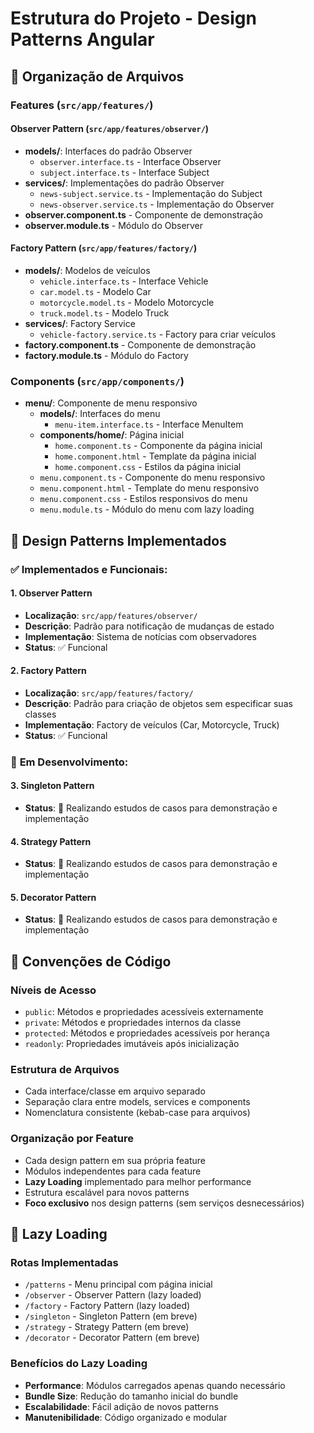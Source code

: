 # Estrutura do Projeto - Design Patterns Angular

## 📁 Organização de Arquivos

### Features (`src/app/features/`)

#### Observer Pattern (`src/app/features/observer/`)
- **models/**: Interfaces do padrão Observer
  - `observer.interface.ts` - Interface Observer
  - `subject.interface.ts` - Interface Subject
- **services/**: Implementações do padrão Observer
  - `news-subject.service.ts` - Implementação do Subject
  - `news-observer.service.ts` - Implementação do Observer
- **observer.component.ts** - Componente de demonstração
- **observer.module.ts** - Módulo do Observer

#### Factory Pattern (`src/app/features/factory/`)
- **models/**: Modelos de veículos
  - `vehicle.interface.ts` - Interface Vehicle
  - `car.model.ts` - Modelo Car
  - `motorcycle.model.ts` - Modelo Motorcycle
  - `truck.model.ts` - Modelo Truck
- **services/**: Factory Service
  - `vehicle-factory.service.ts` - Factory para criar veículos
- **factory.component.ts** - Componente de demonstração
- **factory.module.ts** - Módulo do Factory

### Components (`src/app/components/`)
- **menu/**: Componente de menu responsivo
  - **models/**: Interfaces do menu
    - `menu-item.interface.ts` - Interface MenuItem
  - **components/home/**: Página inicial
    - `home.component.ts` - Componente da página inicial
    - `home.component.html` - Template da página inicial
    - `home.component.css` - Estilos da página inicial
  - `menu.component.ts` - Componente do menu responsivo
  - `menu.component.html` - Template do menu responsivo
  - `menu.component.css` - Estilos responsivos do menu
  - `menu.module.ts` - Módulo do menu com lazy loading

## 🎯 Design Patterns Implementados

### ✅ **Implementados e Funcionais:**

#### 1. Observer Pattern
- **Localização**: `src/app/features/observer/`
- **Descrição**: Padrão para notificação de mudanças de estado
- **Implementação**: Sistema de notícias com observadores
- **Status**: ✅ Funcional

#### 2. Factory Pattern
- **Localização**: `src/app/features/factory/`
- **Descrição**: Padrão para criação de objetos sem especificar suas classes
- **Implementação**: Factory de veículos (Car, Motorcycle, Truck)
- **Status**: ✅ Funcional

### 🚧 **Em Desenvolvimento:**

#### 3. Singleton Pattern
- **Status**: 🚧 Realizando estudos de casos para demonstração e implementação

#### 4. Strategy Pattern
- **Status**: 🚧 Realizando estudos de casos para demonstração e implementação

#### 5. Decorator Pattern
- **Status**: 🚧 Realizando estudos de casos para demonstração e implementação

## 🔧 Convenções de Código

### Níveis de Acesso
- `public`: Métodos e propriedades acessíveis externamente
- `private`: Métodos e propriedades internos da classe
- `protected`: Métodos e propriedades acessíveis por herança
- `readonly`: Propriedades imutáveis após inicialização

### Estrutura de Arquivos
- Cada interface/classe em arquivo separado
- Separação clara entre models, services e components
- Nomenclatura consistente (kebab-case para arquivos)

### Organização por Feature
- Cada design pattern em sua própria feature
- Módulos independentes para cada feature
- **Lazy Loading** implementado para melhor performance
- Estrutura escalável para novos patterns
- **Foco exclusivo** nos design patterns (sem serviços desnecessários)

## 🚀 Lazy Loading

### Rotas Implementadas
- `/patterns` - Menu principal com página inicial
- `/observer` - Observer Pattern (lazy loaded)
- `/factory` - Factory Pattern (lazy loaded)
- `/singleton` - Singleton Pattern (em breve)
- `/strategy` - Strategy Pattern (em breve)
- `/decorator` - Decorator Pattern (em breve)

### Benefícios do Lazy Loading
- **Performance**: Módulos carregados apenas quando necessário
- **Bundle Size**: Redução do tamanho inicial do bundle
- **Escalabilidade**: Fácil adição de novos patterns
- **Manutenibilidade**: Código organizado e modular
